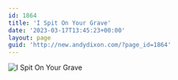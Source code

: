 ```yaml
---
id: 1864
title: 'I Spit On Your Grave'
date: '2023-03-17T13:45:23+00:00'
layout: page
guid: 'http://new.andydixon.com/?page_id=1864'
---
```


![I Spit On Your Grave](https://i0.wp.com/assets.g8x2.ldn.idrivee2-23.com/posters/I%20Spit%20On%20Your%20Grave%2001.jpg?w=1200&ssl=1 "I Spit On Your Grave")